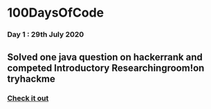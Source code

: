 # 100DaysOfCode
 
### Day 1 : 29th July 2020
## Solved one java question on hackerrank and competed Introductory Researchingroom!on tryhackme
### [Check it out](https://tryhackme.com/room/introtoresearch)
